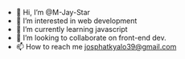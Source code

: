 - 👋 Hi, I’m @M-Jay-Star
- 👀 I’m interested in web development
- 🌱 I’m currently learning javascript
- 💞️ I’m looking to collaborate on front-end dev.
- 📫 How to reach me josphatkyalo39@gmail.com

<!---
M-Jay-Star/M-Jay-Star is a ✨ special ✨ repository because its `README.md` (this file) appears on your GitHub profile.
You can click the Preview link to take a look at your changes.
--->
